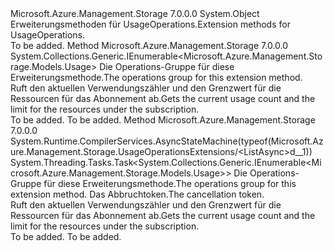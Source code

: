 <Type Name="UsageOperationsExtensions" FullName="Microsoft.Azure.Management.Storage.UsageOperationsExtensions">
  <TypeSignature Language="C#" Value="public static class UsageOperationsExtensions" />
  <TypeSignature Language="ILAsm" Value=".class public auto ansi abstract sealed beforefieldinit UsageOperationsExtensions extends System.Object" />
  <TypeSignature Language="DocId" Value="T:Microsoft.Azure.Management.Storage.UsageOperationsExtensions" />
  <TypeSignature Language="VB.NET" Value="Public Module UsageOperationsExtensions" />
  <TypeSignature Language="F#" Value="type UsageOperationsExtensions = class" />
  <AssemblyInfo>
    <AssemblyName>Microsoft.Azure.Management.Storage</AssemblyName>
    <AssemblyVersion>7.0.0.0</AssemblyVersion>
  </AssemblyInfo>
  <Base>
    <BaseTypeName>System.Object</BaseTypeName>
  </Base>
  <Interfaces />
  <Docs>
    <summary>
            <span data-ttu-id="8e15d-101">Erweiterungsmethoden für UsageOperations.</span><span class="sxs-lookup"><span data-stu-id="8e15d-101">Extension methods for UsageOperations.</span></span>
            </summary>
    <remarks>To be added.</remarks>
  </Docs>
  <Members>
    <Member MemberName="List">
      <MemberSignature Language="C#" Value="public static System.Collections.Generic.IEnumerable&lt;Microsoft.Azure.Management.Storage.Models.Usage&gt; List (this Microsoft.Azure.Management.Storage.IUsageOperations operations);" />
      <MemberSignature Language="ILAsm" Value=".method public static hidebysig class System.Collections.Generic.IEnumerable`1&lt;class Microsoft.Azure.Management.Storage.Models.Usage&gt; List(class Microsoft.Azure.Management.Storage.IUsageOperations operations) cil managed" />
      <MemberSignature Language="DocId" Value="M:Microsoft.Azure.Management.Storage.UsageOperationsExtensions.List(Microsoft.Azure.Management.Storage.IUsageOperations)" />
      <MemberSignature Language="VB.NET" Value="&lt;Extension()&gt;&#xA;Public Function List (operations As IUsageOperations) As IEnumerable(Of Usage)" />
      <MemberSignature Language="F#" Value="static member List : Microsoft.Azure.Management.Storage.IUsageOperations -&gt; seq&lt;Microsoft.Azure.Management.Storage.Models.Usage&gt;" Usage="Microsoft.Azure.Management.Storage.UsageOperationsExtensions.List operations" />
      <MemberType>Method</MemberType>
      <AssemblyInfo>
        <AssemblyName>Microsoft.Azure.Management.Storage</AssemblyName>
        <AssemblyVersion>7.0.0.0</AssemblyVersion>
      </AssemblyInfo>
      <ReturnValue>
        <ReturnType>System.Collections.Generic.IEnumerable&lt;Microsoft.Azure.Management.Storage.Models.Usage&gt;</ReturnType>
      </ReturnValue>
      <Parameters>
        <Parameter Name="operations" Type="Microsoft.Azure.Management.Storage.IUsageOperations" RefType="this" />
      </Parameters>
      <Docs>
        <param name="operations">
            <span data-ttu-id="8e15d-102">Die Operations-Gruppe für diese Erweiterungsmethode.</span><span class="sxs-lookup"><span data-stu-id="8e15d-102">The operations group for this extension method.</span></span>
            </param>
        <summary>
            <span data-ttu-id="8e15d-103">Ruft den aktuellen Verwendungszähler und den Grenzwert für die Ressourcen für das Abonnement ab.</span><span class="sxs-lookup"><span data-stu-id="8e15d-103">Gets the current usage count and the limit for the resources under the subscription.</span></span>
            </summary>
        <returns>To be added.</returns>
        <remarks>To be added.</remarks>
      </Docs>
    </Member>
    <Member MemberName="ListAsync">
      <MemberSignature Language="C#" Value="public static System.Threading.Tasks.Task&lt;System.Collections.Generic.IEnumerable&lt;Microsoft.Azure.Management.Storage.Models.Usage&gt;&gt; ListAsync (this Microsoft.Azure.Management.Storage.IUsageOperations operations, System.Threading.CancellationToken cancellationToken = null);" />
      <MemberSignature Language="ILAsm" Value=".method public static hidebysig class System.Threading.Tasks.Task`1&lt;class System.Collections.Generic.IEnumerable`1&lt;class Microsoft.Azure.Management.Storage.Models.Usage&gt;&gt; ListAsync(class Microsoft.Azure.Management.Storage.IUsageOperations operations, valuetype System.Threading.CancellationToken cancellationToken) cil managed" />
      <MemberSignature Language="DocId" Value="M:Microsoft.Azure.Management.Storage.UsageOperationsExtensions.ListAsync(Microsoft.Azure.Management.Storage.IUsageOperations,System.Threading.CancellationToken)" />
      <MemberSignature Language="F#" Value="static member ListAsync : Microsoft.Azure.Management.Storage.IUsageOperations * System.Threading.CancellationToken -&gt; System.Threading.Tasks.Task&lt;seq&lt;Microsoft.Azure.Management.Storage.Models.Usage&gt;&gt;" Usage="Microsoft.Azure.Management.Storage.UsageOperationsExtensions.ListAsync (operations, cancellationToken)" />
      <MemberType>Method</MemberType>
      <AssemblyInfo>
        <AssemblyName>Microsoft.Azure.Management.Storage</AssemblyName>
        <AssemblyVersion>7.0.0.0</AssemblyVersion>
      </AssemblyInfo>
      <Attributes>
        <Attribute>
          <AttributeName>System.Runtime.CompilerServices.AsyncStateMachine(typeof(Microsoft.Azure.Management.Storage.UsageOperationsExtensions/&lt;ListAsync&gt;d__1))</AttributeName>
        </Attribute>
      </Attributes>
      <ReturnValue>
        <ReturnType>System.Threading.Tasks.Task&lt;System.Collections.Generic.IEnumerable&lt;Microsoft.Azure.Management.Storage.Models.Usage&gt;&gt;</ReturnType>
      </ReturnValue>
      <Parameters>
        <Parameter Name="operations" Type="Microsoft.Azure.Management.Storage.IUsageOperations" RefType="this" />
        <Parameter Name="cancellationToken" Type="System.Threading.CancellationToken" />
      </Parameters>
      <Docs>
        <param name="operations">
            <span data-ttu-id="8e15d-104">Die Operations-Gruppe für diese Erweiterungsmethode.</span><span class="sxs-lookup"><span data-stu-id="8e15d-104">The operations group for this extension method.</span></span>
            </param>
        <param name="cancellationToken">
            <span data-ttu-id="8e15d-105">Das Abbruchtoken.</span><span class="sxs-lookup"><span data-stu-id="8e15d-105">The cancellation token.</span></span>
            </param>
        <summary>
            <span data-ttu-id="8e15d-106">Ruft den aktuellen Verwendungszähler und den Grenzwert für die Ressourcen für das Abonnement ab.</span><span class="sxs-lookup"><span data-stu-id="8e15d-106">Gets the current usage count and the limit for the resources under the subscription.</span></span>
            </summary>
        <returns>To be added.</returns>
        <remarks>To be added.</remarks>
      </Docs>
    </Member>
  </Members>
</Type>